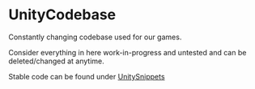 # UnityCodebase
Constantly changing codebase used for our games.

Consider everything in here work-in-progress and untested and can be deleted/changed at anytime.

Stable code can be found under [UnitySnippets](../../../UnitySnippets/)
